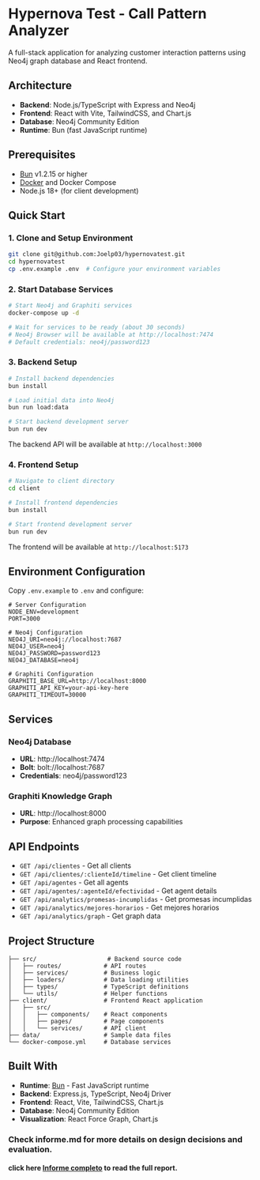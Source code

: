 # Hypernova Test - Call Pattern Analyzer

A full-stack application for analyzing customer interaction patterns using Neo4j graph database and React frontend.

## Architecture

- **Backend**: Node.js/TypeScript with Express and Neo4j
- **Frontend**: React with Vite, TailwindCSS, and Chart.js
- **Database**: Neo4j Community Edition
- **Runtime**: Bun (fast JavaScript runtime)

## Prerequisites

- [Bun](https://bun.sh) v1.2.15 or higher
- [Docker](https://docker.com) and Docker Compose
- Node.js 18+ (for client development)

## Quick Start

### 1. Clone and Setup Environment

```bash
git clone git@github.com:Joelp03/hypernovatest.git
cd hypernovatest
cp .env.example .env  # Configure your environment variables
```

### 2. Start Database Services

```bash
# Start Neo4j and Graphiti services
docker-compose up -d

# Wait for services to be ready (about 30 seconds)
# Neo4j Browser will be available at http://localhost:7474
# Default credentials: neo4j/password123
```

### 3. Backend Setup

```bash
# Install backend dependencies
bun install

# Load initial data into Neo4j
bun run load:data

# Start backend development server
bun run dev
```

The backend API will be available at `http://localhost:3000`

### 4. Frontend Setup

```bash
# Navigate to client directory
cd client

# Install frontend dependencies
bun install

# Start frontend development server
bun run dev
```

The frontend will be available at `http://localhost:5173`

## Environment Configuration

Copy `.env.example` to `.env` and configure:

```env
# Server Configuration
NODE_ENV=development
PORT=3000

# Neo4j Configuration
NEO4J_URI=neo4j://localhost:7687
NEO4J_USER=neo4j
NEO4J_PASSWORD=password123
NEO4J_DATABASE=neo4j

# Graphiti Configuration
GRAPHITI_BASE_URL=http://localhost:8000
GRAPHITI_API_KEY=your-api-key-here
GRAPHITI_TIMEOUT=30000
```

## Services

### Neo4j Database
- **URL**: http://localhost:7474
- **Bolt**: bolt://localhost:7687
- **Credentials**: neo4j/password123

### Graphiti Knowledge Graph
- **URL**: http://localhost:8000
- **Purpose**: Enhanced graph processing capabilities

## API Endpoints

- `GET /api/clientes` - Get all clients
- `GET /api/clientes/:clienteId/timeline` - Get client timeline
- `GET /api/agentes` - Get all agents
- `GET /api/agentes/:agenteId/efectividad` - Get agent details  
- `GET /api/analytics/promesas-incumplidas` - Get promesas incumplidas 
- `GET /api/analytics/mejores-horarios` - Get mejores horarios
- `GET /api/analytics/graph` - Get graph data

## Project Structure

```
├── src/                    # Backend source code
│   ├── routes/            # API routes
│   ├── services/          # Business logic
│   ├── loaders/           # Data loading utilities
│   ├── types/             # TypeScript definitions
│   └── utils/             # Helper functions
├── client/                # Frontend React application
│   ├── src/
│   │   ├── components/    # React components
│   │   ├── pages/         # Page components
│   │   └── services/      # API client
├── data/                  # Sample data files
└── docker-compose.yml     # Database services
```

## Built With

- **Runtime**: [Bun](https://bun.sh) - Fast JavaScript runtime
- **Backend**: Express.js, TypeScript, Neo4j Driver
- **Frontend**: React, Vite, TailwindCSS, Chart.js
- **Database**: Neo4j Community Edition
- **Visualization**: React Force Graph, Chart.js


### Check informe.md for more details on design decisions and evaluation.

####  click here [Informe completo](informe.md) to read the full report.